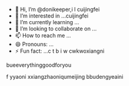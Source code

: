 - 👋 Hi, I’m @donikeeper,i l cuijingfei
- 👀 I’m interested in ...cuijingfei
- 🌱 I’m currently learning ...
- 💞️ I’m looking to collaborate on ...
- 📫 How to reach me ...
- 😄 Pronouns: ...
- ⚡ Fun fact: ...c t b
i w cwkwoxiangni
<!---eeverything smaller than you
donikeeper/donikeeper is a ✨ special ✨ repository because its `README.md` (this file) appears on your GitHub profile.phuiyipianqian
You can click the Preview link to take a look at your changes.
--->bueeverythinggoodforyou
f
yyaoni
xxiangzhaoniqumeijing
bbudengyeaini
